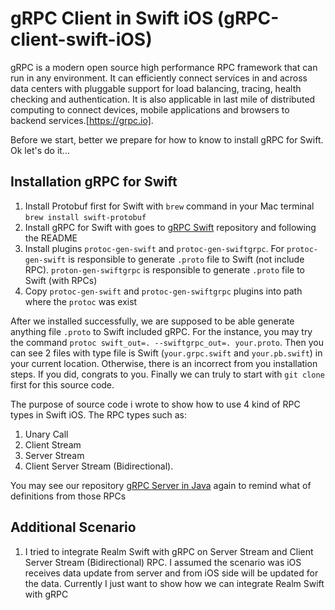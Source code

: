 # gRPC Client in Swift iOS (gRPC-client-swift-iOS)

gRPC is a modern open source high performance RPC framework that can run in any environment. It can efficiently connect services in and across data centers with pluggable support for load balancing, tracing, health checking and authentication. It is also applicable in last mile of distributed computing to connect devices, mobile applications and browsers to backend services.[https://grpc.io].

Before we start, better we prepare for how to know to install gRPC for Swift. Ok let's do it...

## Installation gRPC for Swift
1. Install Protobuf first for Swift with ```brew``` command in your Mac terminal ```brew install swift-protobuf ```
2. Install gRPC for Swift with goes to [gRPC Swift](https://github.com/grpc/grpc-swift/tree/nio) repository and following the README
3. Install plugins `protoc-gen-swift` and `protoc-gen-swiftgrpc`. For `protoc-gen-swift` is responsible to generate `.proto` file to Swift (not include RPC). `proton-gen-swiftgrpc` is responsible to generate `.proto` file to Swift (with RPCs)
4. Copy `protoc-gen-swift` and `protoc-gen-swiftgrpc` plugins into path where the `protoc` was exist

After we installed successfully, we are supposed to be able generate anything file `.proto` to Swift included gRPC. For the instance, you may try the command `protoc swift_out=. --swiftgrpc_out=. your.proto`. Then you can see 2 files with type file is Swift (`your.grpc.swift` and `your.pb.swift`) in your current location. Otherwise, there is an incorrect from you installation steps.
If you did, congrats to you.  Finally we can truly to start with `git clone` first for this source code.

The purpose of source code i wrote to show how to use 4 kind of RPC types in Swift iOS. The RPC types such as: 

1. Unary Call
2. Client Stream
3. Server Stream
4. Client Server Stream (Bidirectional).

You may see our repository [gRPC Server in Java](https://github.com/freakandstein/grpc-server-java) again to remind what of definitions from those RPCs

## Additional Scenario
1. I tried to integrate Realm Swift with gRPC on Server Stream and Client Server Stream (Bidirectional) RPC. I assumed the scenario was iOS receives data update from server and from iOS side will be updated for the data. Currently I just want to show how we can integrate Realm Swift with gRPC

